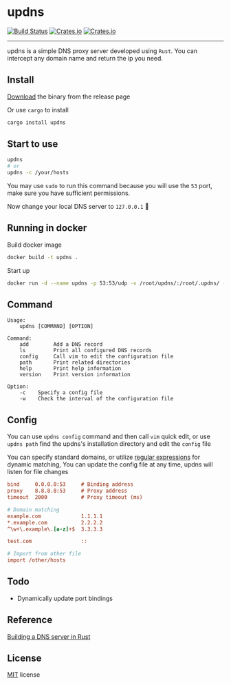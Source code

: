 

# updns

[![Build Status](https://img.shields.io/travis/wyhaya/updns.svg?style=flat-square)](https://travis-ci.org/wyhaya/updns)
[![Crates.io](https://img.shields.io/crates/v/updns.svg?style=flat-square)](https://crates.io/crates/updns)
[![Crates.io](https://img.shields.io/crates/l/updns.svg?style=flat-square)](https://github.com/wyhaya/updns/blob/master/LICENSE)

---

updns is a simple DNS proxy server developed using `Rust`. You can intercept any domain name and return the ip you need.

## Install

[Download](https://github.com/wyhaya/updns/releases) the binary from the release page

Or use `cargo` to install

```bash
cargo install updns
```

## Start to use

```bash
updns
# or
updns -c /your/hosts
```

You may use `sudo` to run this command because you will use the `53` port, make sure you have sufficient permissions.

Now change your local DNS server to `127.0.0.1` 🚀

## Running in docker

Build docker image
```bash
docker build -t updns .
```

Start up
```bash
docker run -d --name updns -p 53:53/udp -v /root/updns/:/root/.updns/ --restart always updns
```

## Command

```
Usage:
    updns [COMMAND] [OPTION]
            
Command:
    add        Add a DNS record
    ls         Print all configured DNS records
    config     Call vim to edit the configuration file
    path       Print related directories
    help       Print help information
    version    Print version information

Option:
    -c    Specify a config file
    -w    Check the interval of the configuration file
```

## Config

You can use `updns config` command and then call `vim` quick edit, or use `updns path` find the updns's installation directory and edit the `config` file

You can specify standard domains, or utilize [regular expressions](https://rustexp.lpil.uk "rustexp") for dynamic matching, 
You can update the config file at any time, updns will listen for file changes

```ini
bind     0.0.0.0:53     # Binding address
proxy    8.8.8.8:53     # Proxy address
timeout  2000           # Proxy timeout (ms)

# Domain matching
example.com             1.1.1.1
*.example.com           2.2.2.2
^\w+\.example\.[a-z]+$  3.3.3.3

test.com                ::

# Import from other file
import /other/hosts
```

## Todo

* Dynamically update port bindings

## Reference

[Building a DNS server in Rust](https://github.com/EmilHernvall/dnsguide)

## License

[MIT](./LICENSE) license
